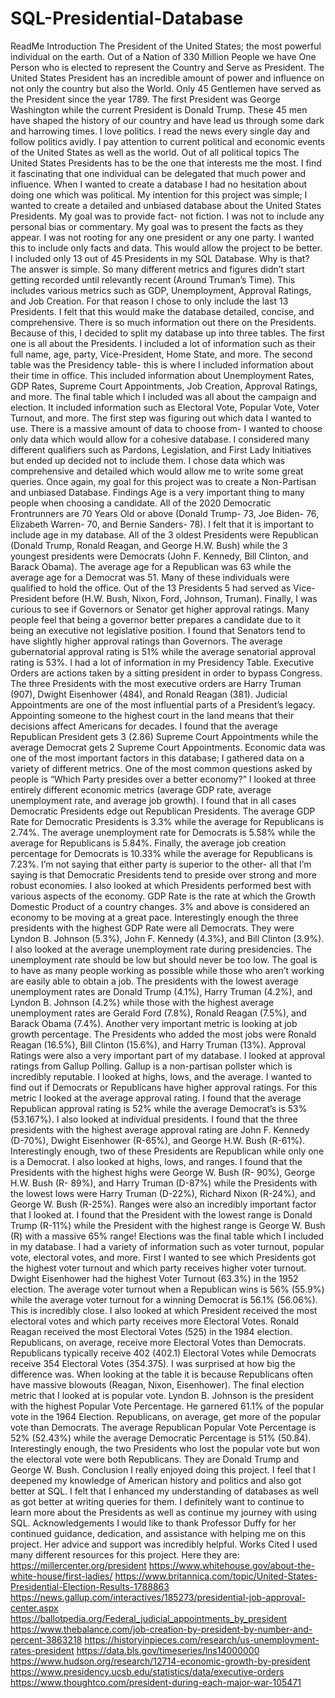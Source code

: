 # SQL-Presidential-Database
ReadMe
Introduction
	The President of the United States; the most powerful individual on the earth. Out of a Nation of 330 Million People we have One Person who is elected to represent the Country and Serve as President. The United States President has an incredible amount of power and influence on not only the country but also the World. Only 45 Gentlemen have served as the President since the year 1789. The first President was George Washington while the current President is Donald Trump. These 45 men have shaped the history of our country and have lead us through some dark and harrowing times. 
	I love politics. I read the news every single day and follow politics avidly. I pay attention to current political and economic events of the United States as well as the world. Out of all political topics The United States Presidents has to be the one that interests me the most. I find it fascinating that one individual can be delegated that much power and influence. When I wanted to create a database I had no hesitation about doing one which was political. 
	My intention for this project was simple; I wanted to create a detailed and unbiased database about the United States Presidents. My goal was to provide fact- not fiction. I was not to include any personal bias or commentary. My goal was to present the facts as they appear. I was not rooting for any one president or any one party. I wanted this to include only facts and data. This would allow the project to be better. 
	I included only 13 out of 45 Presidents in my SQL Database. Why is that? The answer is simple. So many different metrics and figures didn’t start getting recorded until relevantly recent (Around Truman’s Time). This includes various metrics such as GDP, Unemployment, Approval Ratings, and Job Creation. For that reason I chose to only include the last 13 Presidents. I felt that this would make the database detailed, concise, and comprehensive. 
	There is so much information out there on the Presidents. Because of this, I decided to split my database up into three tables. The first one is all about the Presidents. I included a lot of information such as their full name, age, party, Vice-President, Home State, and more. The second table was the Presidency table- this is where I included information about their time in office. This included information about Unemployment Rates, GDP Rates, Supreme Court Appointments, Job Creation, Approval Ratings, and more. The final table which I included was all about the campaign and election. It included information such as Electoral Vote, Popular Vote, Voter Turnout, and more. 
	The first step was figuring out which data I wanted to use. There is a massive amount of data to choose from- I wanted to choose only data which would allow for a cohesive database. I considered many different qualifiers such as Pardons, Legislation, and First Lady Initiatives but ended up decided not to include them. I chose data which was comprehensive and detailed which would allow me to write some great queries. Once again, my goal for this project was to create a Non-Partisan and unbiased Database. 
Findings
	Age is a very important thing to many people when choosing a candidate. All of the 2020 Democratic Frontrunners are 70 Years Old or above (Donald Trump- 73, Joe Biden- 76, Elizabeth Warren- 70, and Bernie Sanders- 78). I felt that it is important to include age in my database. All of the 3 oldest Presidents were Republican (Donald Trump, Ronald Reagan, and George H.W. Bush) while the 3 youngest presidents were Democrats (John F. Kennedy, Bill Clinton, and Barack Obama). The average age for a Republican was 63 while the average age for a Democrat was 51. Many of these individuals were qualified to hold the office. Out of the 13 Presidents 5 had served as Vice-President before (H.W. Bush, Nixon, Ford, Johnson, Truman). Finally, I was curious to see if Governors or Senator get higher approval ratings. Many people feel that being a governor better prepares a candidate due to it being an executive not legislative position. I found that Senators tend to have slightly higher approval ratings than Governors. The average gubernatorial approval rating is 51% while the average senatorial approval rating is 53%. 
	I had a lot of information in my Presidency Table. Executive Orders are actions taken by a sitting president in order to bypass Congress. The three Presidents with the most executive orders are Harry Truman (907), Dwight Eisenhower (484), and Ronald Reagan (381). Judicial Appointments are one of the most influential parts of a President’s legacy. Appointing someone to the highest court in the land means that their decisions affect Americans for decades. I found that the average Republican President gets 3 (2.86) Supreme Court Appointments while the average Democrat gets 2 Supreme Court Appointments. 
	Economic data was one of the most important factors in this database; I gathered data on a variety of different metrics. One of the most common questions asked by people is “Which Party presides over a better economy?” I looked at three entirely different economic metrics (average GDP rate, average unemployment rate, and average job growth). I found that in all cases Democratic Presidents edge out Republican Presidents. The average GDP Rate for Democratic Presidents is 3.3% while the average for Republicans is 2.74%. The average unemployment rate for Democrats is 5.58% while the average for Republicans is 5.84%. Finally, the average job creation percentage for Democrats is 10.33% while the average for Republicans is 7.23%. I’m not saying that either party is superior to the other- all that I’m saying is that Democratic Presidents tend to preside over strong and more robust economies. 
	I also looked at which Presidents performed best with various aspects of the economy. GDP Rate is the rate at which the Growth Domestic Product of a country changes. 3% and above is considered an economy to be moving at a great pace. Interestingly enough the three presidents with the highest GDP Rate were all Democrats. They were Lyndon B. Johnson (5.3%), John F. Kennedy (4.3%), and Bill Clinton (3.9%). I also looked at the average unemployment rate during presidencies. The unemployment rate should be low but should never be too low. The goal is to have as many people working as possible while those who aren’t working are easily able to obtain a job. The presidents with the lowest average unemployment rates are Donald Trump (4.1%), Harry Truman (4.2%), and Lyndon B. Johnson (4.2%) while those with the highest average unemployment rates are Gerald Ford (7.8%), Ronald Reagan (7.5%), and Barack Obama (7.4%). Another very important metric is looking at job growth percentage. The Presidents who added the most jobs were Ronald Reagan (16.5%), Bill Clinton (15.6%), and Harry Truman (13%). 
	Approval Ratings were also a very important part of my database. I looked at approval ratings from Gallup Polling. Gallup is a non-partisan pollster which is incredibly reputable. I looked at highs, lows, and the average. 
	I wanted to find out if Democrats or Republicans have higher approval ratings. For this metric I looked at the average approval rating. I found that the average Republican approval rating is 52% while the average Democrat’s is 53% (53.167%). I also looked at individual presidents. I found that the three presidents with the highest average approval rating are John F. Kennedy (D-70%), Dwight Eisenhower (R-65%), and George H.W. Bush (R-61%). Interestingly enough, two of these Presidents are Republican while only one is a Democrat. I also looked at highs, lows, and ranges. I found that the Presidents with the highest highs were George W. Bush (R- 90%), George H.W. Bush (R- 89%), and Harry Truman (D-87%) while the Presidents with the lowest lows were Harry Truman (D-22%), Richard Nixon (R-24%), and George W. Bush (R-25%). Ranges were also an incredibly important factor that I looked at. I found that the President with the lowest range is Donald Trump (R-11%) while the President with the highest range is George W. Bush (R) with a massive 65% range! 
	Elections was the final table which I included in my database. I had a variety of information such as voter turnout, popular vote, electoral votes, and more. First I wanted to see which Presidents got the highest voter turnout and which party receives higher voter turnout. Dwight Eisenhower had the highest Voter Turnout (63.3%) in the 1952 election. The average voter turnout when a Republican wins is 56% (55.9%) while the average voter turnout for a winning Democrat is 56.1% (56.06%). This is incredibly close. I also looked at which President received the most electoral votes and which party receives more Electoral Votes. Ronald Reagan received the most Electoral Votes (525) in the 1984 election. Republicans, on average, receive more Electoral Votes than Democrats. Republicans typically receive 402 (402.1) Electoral Votes while Democrats receive 354 Electoral Votes (354.375). I was surprised at how big the difference was. When looking at the table it is because Republicans often have massive blowouts (Reagan, Nixon, Eisenhower). The final election metric that I looked at is popular vote. Lyndon B. Johnson is the president with the highest Popular Vote Percentage. He garnered 61.1% of the popular vote in the 1964 Election. Republicans, on average, get more of the popular vote than Democrats. The average Republican Popular Vote Percentage is 52% (52.43%) while the average Democratic Percentage is 51% (50.84). Interestingly enough, the two Presidents who lost the popular vote but won the electoral vote were both Republicans. They are Donald Trump and George W. Bush. 
Conclusion
	I really enjoyed doing this project. I feel that I deepened my knowledge of American history and politics and also got better at SQL. I felt that I enhanced my understanding of databases as well as got better at writing queries for them. I definitely want to continue to learn more about the Presidents as well as continue my journey with using SQL. 
Acknowledgements
	I would like to thank Professor Duffy for her continued guidance, dedication, and assistance with helping me on this project. Her advice and support was incredibly helpful. 
Works Cited
	I used many different resources for this project. Here they are:
https://millercenter.org/president
https://www.whitehouse.gov/about-the-white-house/first-ladies/
https://www.britannica.com/topic/United-States-Presidential-Election-Results-1788863
https://news.gallup.com/interactives/185273/presidential-job-approval-center.aspx
https://ballotpedia.org/Federal_judicial_appointments_by_president
https://www.thebalance.com/job-creation-by-president-by-number-and-percent-3863218
https://historyinpieces.com/research/us-unemployment-rates-president
https://data.bls.gov/timeseries/lns14000000
https://www.hudson.org/research/12714-economic-growth-by-president
https://www.presidency.ucsb.edu/statistics/data/executive-orders
https://www.thoughtco.com/president-during-each-major-war-105471
